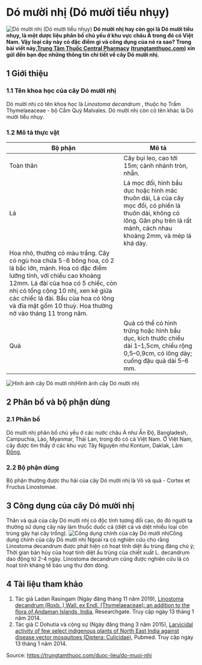 # Dó mười nhị (Dó mười tiểu nhụy)

![Dó mười nhị \(Dó mười tiểu nhụy\)](https://trungtamthuoc.com/images/others/anh-bia-do-muoi-nhi-7583.jpg)
**Dó mười nhị hay còn gọi là Dó mười tiểu nhụy, là một dược liệu phân bố chủ yếu ở khu vực châu Á trong đó có Việt Nam. Vậy loại cây này có đặc điểm gì và công dụng của nó ra sao? Trong bài viết này,[Trung Tâm Thuốc Central Pharmacy](https://trungtamthuoc.com/ "Trung Tâm Thuốc Central Pharmacy") ([trungtamthuoc.com](https://trungtamthuoc.com/ "trungtamthuoc.com")) xin gửi đến bạn đọc những thông tin chi tiết về cây Dó mười nhị.**
##  1 Giới thiệu
### 1.1 Tên khoa học của cây Dó mười nhị
Dó mười nhị có tên khoa học là _Linostoma decandrum_ , thuộc họ Trầm Thymelaeaceae - bộ Cẩm Quỳ Malvales.
Dó mười nhị còn có tên khác là Dó mười tiểu nhụy.
### 1.2 Mô tả thực vật
Bộ phận | Mô tả  
---|---  
Toàn thân | Cây bụi leo, cao tới 15m; cành nhánh tròn, nhẵn.   
Lá  | Lá mọc đối, hình bầu dục hoặc hình mác thuôn dài, Lá của cây mọc đối, có phiến lá thuôn dài, không có lông. Gân phụ trên lá rất mảnh, cách nhau khoảng 2mm, và mép lá khá dày.  
| Hoa nhỏ, thường có màu trắng. Cây có ngù hoa chứa 5-6 bông hoa, có 2 lá bắc lớn, mảnh. Hoa có đặc điểm lưỡng tính, với chiều cao khoảng 12mm. Lá đài của hoa có 5 chiếc, còn nhị có tổng cộng 10 nhị, xen kẽ giữa các chiếc lá đài. Bầu của hoa có lông và đĩa mật gồm 10 thuỳ. Hoa thường nở vào tháng 11 trong năm.  
Quả  | Quả có thể có hình trứng hoặc hình bầu dục, kích thước chiều dài 1–1,5cm, chiều rộng 0,5–0,9cm, có lông dày; cuống đậu quả dài 5–6 mm.  
![Hình ảnh cây Dó mười nhị](https://trungtamthuoc.com/images/item/do-muoi-nhi.jpg)Hình ảnh cây Dó mười nhị
##  2 Phân bố và bộ phận dùng
### 2.1 Phân bố
Dó mười nhị phân bố chủ yếu ở các nước châu Á như Ấn Độ, Bangladesh, Campuchia, Lào, Myanmar, Thái Lan, trong đó có cả Việt Nam.
Ở Việt Nam, cây được tìm thấy ở các khu vực Tây Nguyên như Kontum, Daklak, Lâm [Đồng](https://trungtamthuoc.com/hoat-chat/dong "Đồng"), 
### 2.2 Bộ phận dùng
Bộ phận thường được thu hái của cây Dó mười nhị là Vỏ và quả - Cortex et Fructus Linostomae.
##  3 Công dụng của cây Dó mười nhị
Thân và quả của cây Dó mười nhị có độc tính tương đối cao, do đó người ta thường sử dụng cây này làm thuốc duốc cá (diệt cá và diệt nhiều loại côn trùng gây hại cây trồng).
![Công dụng chính của cây Dó mười nhị](https://trungtamthuoc.com/images/item/cong-dung-do-muoi-nhi.jpg)Công dụng chính của cây Dó mười nhị
Ngoài ra có nghiên cứu cho rằng Linostoma decandrum được phát hiện có hoạt tính diệt ấu trùng đáng chú ý; Thời gian bán hủy của hoạt tính diệt ấu trùng của chiết xuất L. decandrum dao động từ 2-4 ngày. Linostoma decandrum cũng được nghiên cứu là có hoạt tính kháng tế bào ung thư đơn dòng. 
##  4 Tài liệu tham khảo
1. Tác giả Ladan Rasingam (Ngày đăng tháng 11 năm 2019), [Linostoma decandrum (Roxb. ) Wall. ex Endl. (Thymelaeaceae): an addition to the flora of Andaman Islands, India](https://www.researchgate.net/publication/337559341_Linostoma_decandrum_Roxb_Wall_ex_Endl_Thymelaeaceae_an_addition_to_the_flora_of_Andaman_Islands_India), Researchgate. Truy cập ngày 13 tháng 1 năm 2014.
2. Tác giả C Dohutia và cộng sự (Ngày đăng tháng 3 năm 2015), [Larvicidal activity of few select indigenous plants of North East India against disease vector mosquitoes (Diptera: Culicidae)](https://pubmed.ncbi.nlm.nih.gov/25801251/), Pubmed. Truy cập ngày 13 tháng 1 năm 2014.


Source: https://trungtamthuoc.com/duoc-lieu/do-muoi-nhi